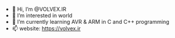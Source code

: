 - 👋 Hi, I’m @VOLVEX.IR 
- 👀 I’m interested in world
- 🌱 I’m currently learning AVR & ARM in C and C++ programming 
- 📫 website: https://volvex.ir 

<!---
Narouei/Narouei is a ✨ special ✨ repository because its `README.md` (this file) appears on your GitHub profile.
You can click the Preview link to take a look at your changes.
--->
